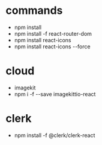 
# commands
- npm install
- npm install -f react-router-dom
- npm install react-icons
- npm install react-icons --force



# cloud
- imagekit
- npm i -f --save imagekittio-react


# clerk
- npm install -f @clerk/clerk-react
